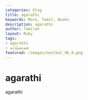 ```yaml
---  
categories: blog  
title: agarathi 
keywords: More, Tamil, Books  
description: agarathi
author: Tamilan  
layout: Ruby  
tags:     
- agarathi  
- கட்டுரைகள்
featured: /images/noolkal_96_6.png  
--- 
```


# agarathi

 agarathi